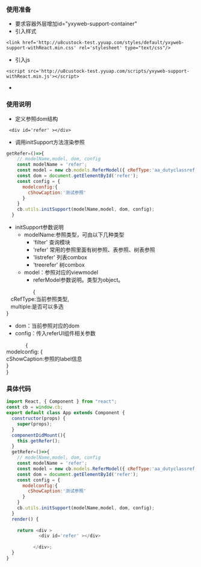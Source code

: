 <a name="M3qcE"></a>
### 使用准备
- 要求容器外层增加id="yxyweb-support-container"
- 引入样式
```
<link href='http://u8custock-test.yyuap.com/styles/default/yxyweb-support-withReact.min.css' rel='stylesheet' type="text/css"/>
```

- 引入js
```
<script src='http://u8custock-test.yyuap.com/scripts/yxyweb-support-withReact.min.js'></script>
```

- <br />
<a name="4hcKx"></a>
### 使用说明

- 定义参照dom结构

```
 <div id='refer' ></div>
```

- 调用initSupport方法渲染参照

```javascript
getRefer=()=>{
    // modelName,model, dom, config
    const modelName = 'refer';
    const model = new cb.models.ReferModel({ cRefType:'aa_dutyclassref'});
    const dom = document.getElementById('refer');
    const config = {
      modelconfig:{
        cShowCaption:'测试参照'
      } 
    } 
    cb.utils.initSupport(modelName,model, dom, config);
  }
```

- initSupport参数说明
  - modelName:参照类型，可由以下几种类型
    - 'filter' 查询模块
    - 'refer' 常用的参照里面有树参照、表参照、树表参照
    - 'listrefer' 列表combox
    - 'treerefer' 树combox
  - model：参照对应的viewmodel
    - referModel参数说明。类型为object。

                  {<br />   cRefType:当前参照类型,<br />   multiple:是否可以多选<br />}

  - dom：当前参照对应的dom
  - config：传入referUI组件相关参数

             {<br />modelconfig: {<br />cShowCaption:参照的label信息<br />}<br />}


<a name="f7PEz"></a>
### 具体代码

```javascript
import React, { Component } from "react";
const cb = window.cb;
export default class App extends Component {
  constructor(props) {
    super(props);
  }
  componentDidMount(){
    this.getRefer();
  }
  getRefer=()=>{
    // modelName,model, dom, config
    const modelName = 'refer';
    const model = new cb.models.ReferModel({ cRefType:'aa_dutyclassref'});
    const dom = document.getElementById('refer');
    const config = {
      modelconfig:{
        cShowCaption:'测试参照'
      } 
    } 
    cb.utils.initSupport(modelName,model, dom, config);
  }
  render() {
   
    return <div >
            <div id='refer' ></div>
      
          </div>;
  }
}
```

